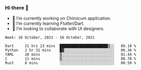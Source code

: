 ### Hi there 👋

<!--
**devcat37/devcat37** is a ✨ _special_ ✨ repository because its `README.md` (this file) appears on your GitHub profile.-->


- 🔭 I’m currently working on Chimicum application.
- 🌱 I’m currently learning Flutter/Dart.
- 👯 I’m looking to collaborate with UI designers.
<!-- - 🤔 I’m looking for help with ... -->

<!--START_SECTION:waka-->
```text
Week: 10 October, 2021 - 16 October, 2021

Dart     21 hrs 23 mins  ██████████████████████▒░░   89.18 % 
Python   1 hr 31 mins    █▓░░░░░░░░░░░░░░░░░░░░░░░   06.36 % 
YAML     20 mins         ▒░░░░░░░░░░░░░░░░░░░░░░░░   01.44 % 
C        11 mins         ▒░░░░░░░░░░░░░░░░░░░░░░░░   00.78 % 
Rust     8 mins          ░░░░░░░░░░░░░░░░░░░░░░░░░   00.59 % 
```
<!--END_SECTION:waka-->
